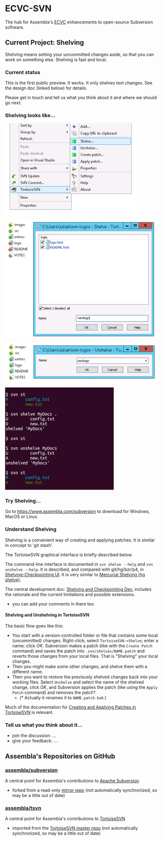 # ECVC-SVN
The hub for Assembla's [ECVC](https://www.assembla.com/ecvc) enhancements to open-source Subversion software.

## Current Project: Shelving
Shelving means setting your uncommitted changes aside, so that you can work on something else. Shelving is fast and local.

### Current status
This is the first public preview. It works. It only shelves text changes. See the design doc (linked below) for details.

Please get in touch and tell us what you think about it and where we should go next.

### Shelving looks like...
![context menu](tsvn-1-cmenu-shelve.png)

![shelve dialog](tsvn-2-dlg-shelve.png)

![unshelve dialog](tsvn-2-dlg-unshelve.png)

![command line](shelve-demo-1.png)

### Try Shelving...
Go to https://www.assembla.com/subversion to download for Windows, MacOS or Linux.

### Understand Shelving
Shelving is a convenient way of creating and applying patches. It is similar in concept to 'git stash'.

The TortoiseSVN graphical interface is briefly described below.

The command-line interface is documented in `svn shelve --help` and `svn unshelve --help`. It is described, and compared with git/hg/bzr/p4, in [Shelving-Checkpointing UI](https://docs.google.com/document/d/1Z0HZfpWRnU0ke2G7H20V0-my_egV_BY4D_aGlfvKuTk/edit#heading=h.wkc757u986cn). It is very similar to [Mercurial Shelving (hg shelve)](https://www.selenic.com/mercurial/hg.1.html#shelve).

The central development doc: [Shelving and Checkpointing Dev.](https://docs.google.com/document/d/1PVgw0BdPF7v67oxIK7B_Yjmr3p28ojabP5N1PfZTsHk) includes the rationale and the current limitations and possible extensions.
  * you can add your comments in there too

#### Shelving and Unshelving in TortoiseSVN
The basic flow goes like this:
* You start with a version-controlled folder or file that contains some local (uncommitted) changes. Right-click; select `TortoiseSVN->Shelve`; enter a name; click *OK*. Subversion makes a patch (like with the `Create Patch` command) and saves the patch into `.svn/shelves/NAME.patch` and reverts those changes from your local files. That is "Shelving" your local changes.
* Then you might make some other changes, and shelve them with a different name.
* Then you want to restore the previously shelved changes back into your working files. Select `Unshelve` and select the name of the shelved change, click *OK*, and Subversion applies the patch (like using the `Apply Patch` command) and removes the patch*.
  * (* Actually it renames it to `NAME.patch.bak`.)

Much of the documentation for [Creating and Applying Patches in TortoiseSVN](https://tortoisesvn.net/docs/nightly/TortoiseSVN_en/tsvn-dug-patch.html) is relevant.
  
### Tell us what you think about it...
* join the discussion: ...
* give your feedback: ...

## Assembla's Repositories on GitHub

### [assembla/subversion](https://github.com/assembla/subversion)
A central point for Assembla's contributions to [Apache Subversion](http://subversion.apache.org)
  * forked from a read-only [mirror repo](https://github.com/apache/subversion)
    (not automatically synchronized, so may be a little out of date)

### [assembla/tsvn](https://github.com/assembla/tsvn)
A central point for Assembla's contributions to [TortoiseSVN](http://tortoisesvn.net)
  * imported from the [TortoiseSVN master repo](https://sourceforge.net/p/tortoisesvn/code/)
    (not automatically synchronized, so may be a little out of date)
